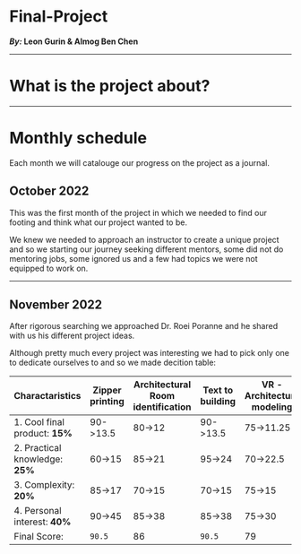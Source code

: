 # Final-Project
**_By:_ Leon Gurin & Almog Ben Chen**

___

# What is the project about?

___
# Monthly schedule
Each month we will catalouge our progress on the project as a journal.

## October 2022

This was the first month of the project in which we needed to find our footing and think what our project wanted to be.

We knew we needed to approach an instructor to create a unique project and so we starting our journey seeking different mentors, some did not do mentoring jobs, some ignored us and a few had topics we were not equipped to work on.

___

## November 2022

After rigorous searching we approached Dr. Roei Poranne and he shared with us his different project ideas.

Although pretty much every project was interesting we had to pick only one to dedicate ourselves to and so we made decition table:

<center>

| Charactaristics | Zipper printing | Architectural Room identification | Text to building | VR - Architecture modeling | VR - controlling robots | Redirected Walking |
 | -------- | -------- | -------- | -------- | -------- | -------- | -------- | 
 | 1. Cool final product: **15%** | 90->13.5 | 80->12 | 90->13.5 | 75->11.25 | 65->9.75 | 50->7.5 |  
 | 2. Practical knowledge: **25%**| 60->15   | 85->21 | 95->24   | 70->22.5  | 70->22.5 | 70->22.5|  
 | 3. Complexity: **20%**         | 85->17   | 70->15 | 70->15   | 75->15    | 80->16   | 75->15  |  
 | 4. Personal interest: **40%**  | 90->45   | 85->38 | 85->38   | 75->30    | 80->32   | 70->28  |  
 | Final Score:                 | `90.5`     | 86     | `90.5`     | 79        | 80       | 73      |

</center>

